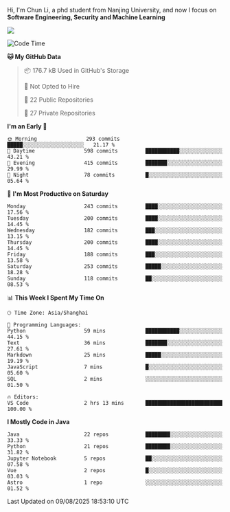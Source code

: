 Hi, I'm Chun Li, a phd student from Nanjing University, and now I focus on **Software Engineering, Security and Machine Learning**

<!--![GitHub Snake Light](https://github.com/pppppkun/pppppkun/blob/output/github-snake.svg#gh-light-mode-only)-->
<!--![GitHub Snake dark](https://github.com/pppppkun/pppppkun/blob/output/github-snake-dark.svg#gh-dark-mode-only)-->

![](https://komarev.com/ghpvc/?username=pppppkun)
<!--START_SECTION:waka-->
![Code Time](http://img.shields.io/badge/Code%20Time-2%2C189%20hrs%2053%20mins-blue)

**🐱 My GitHub Data** 

> 📦 176.7 kB Used in GitHub's Storage 
 > 
> 🚫 Not Opted to Hire
 > 
> 📜 22 Public Repositories 
 > 
> 🔑 27 Private Repositories 
 > 
**I'm an Early 🐤** 

```text
🌞 Morning                293 commits         █████░░░░░░░░░░░░░░░░░░░░   21.17 % 
🌆 Daytime                598 commits         ███████████░░░░░░░░░░░░░░   43.21 % 
🌃 Evening                415 commits         ███████░░░░░░░░░░░░░░░░░░   29.99 % 
🌙 Night                  78 commits          █░░░░░░░░░░░░░░░░░░░░░░░░   05.64 % 
```
📅 **I'm Most Productive on Saturday** 

```text
Monday                   243 commits         ████░░░░░░░░░░░░░░░░░░░░░   17.56 % 
Tuesday                  200 commits         ████░░░░░░░░░░░░░░░░░░░░░   14.45 % 
Wednesday                182 commits         ███░░░░░░░░░░░░░░░░░░░░░░   13.15 % 
Thursday                 200 commits         ████░░░░░░░░░░░░░░░░░░░░░   14.45 % 
Friday                   188 commits         ███░░░░░░░░░░░░░░░░░░░░░░   13.58 % 
Saturday                 253 commits         █████░░░░░░░░░░░░░░░░░░░░   18.28 % 
Sunday                   118 commits         ██░░░░░░░░░░░░░░░░░░░░░░░   08.53 % 
```


📊 **This Week I Spent My Time On** 

```text
🕑︎ Time Zone: Asia/Shanghai

💬 Programming Languages: 
Python                   59 mins             ███████████░░░░░░░░░░░░░░   44.15 % 
Text                     36 mins             ███████░░░░░░░░░░░░░░░░░░   27.61 % 
Markdown                 25 mins             █████░░░░░░░░░░░░░░░░░░░░   19.19 % 
JavaScript               7 mins              █░░░░░░░░░░░░░░░░░░░░░░░░   05.60 % 
SQL                      2 mins              ░░░░░░░░░░░░░░░░░░░░░░░░░   01.50 % 

🔥 Editors: 
VS Code                  2 hrs 13 mins       █████████████████████████   100.00 % 
```

**I Mostly Code in Java** 

```text
Java                     22 repos            ████████░░░░░░░░░░░░░░░░░   33.33 % 
Python                   21 repos            ████████░░░░░░░░░░░░░░░░░   31.82 % 
Jupyter Notebook         5 repos             ██░░░░░░░░░░░░░░░░░░░░░░░   07.58 % 
Vue                      2 repos             █░░░░░░░░░░░░░░░░░░░░░░░░   03.03 % 
Astro                    1 repo              ░░░░░░░░░░░░░░░░░░░░░░░░░   01.52 % 
```




 Last Updated on 09/08/2025 18:53:10 UTC
<!--END_SECTION:waka-->
